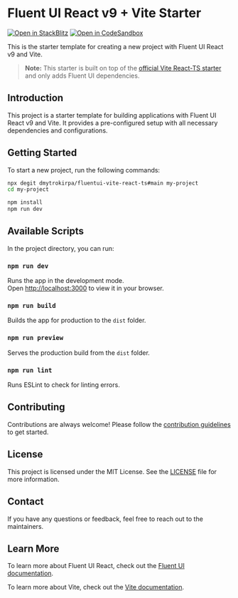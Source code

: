 # Fluent UI React v9 + Vite Starter

[![Open in StackBlitz](https://developer.stackblitz.com/img/open_in_stackblitz.svg)](https://stackblitz.com/github/dmytrokirpa/fluentui-vite-react-ts)
[![Open in CodeSandbox](https://codesandbox.io/static/img/play-codesandbox.svg)](https://codesandbox.io/s/github/dmytrokirpa/fluentui-vite-react-ts)

This is the starter template for creating a new project with Fluent UI React v9 and Vite.

> **Note:** This starter is built on top of the [official Vite React-TS starter](https://github.com/vitejs/vite/tree/main/packages/create-vite/template-react-ts) and only adds Fluent UI dependencies.

## Introduction

This project is a starter template for building applications with Fluent UI React v9 and Vite. It provides a pre-configured setup with all necessary dependencies and configurations.

## Getting Started

To start a new project, run the following commands:

```bash
npx degit dmytrokirpa/fluentui-vite-react-ts#main my-project
cd my-project

npm install
npm run dev
```

## Available Scripts

In the project directory, you can run:

### `npm run dev`

Runs the app in the development mode.\
Open [http://localhost:3000](http://localhost:3000) to view it in your browser.

### `npm run build`

Builds the app for production to the `dist` folder.

### `npm run preview`

Serves the production build from the `dist` folder.

### `npm run lint`

Runs ESLint to check for linting errors.

## Contributing

Contributions are always welcome! Please follow the [contribution guidelines](CONTRIBUTING.md) to get started.

## License

This project is licensed under the MIT License. See the [LICENSE](LICENSE) file for more information.

## Contact

If you have any questions or feedback, feel free to reach out to the maintainers.

## Learn More

To learn more about Fluent UI React, check out the [Fluent UI documentation](https://developer.microsoft.com/en-us/fluentui).

To learn more about Vite, check out the [Vite documentation](https://vitejs.dev).
